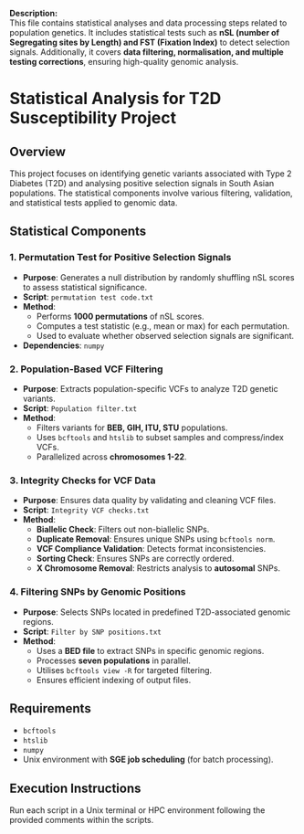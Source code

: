 **Description:**  
This file contains statistical analyses and data processing steps related to population genetics. It includes statistical tests such as **nSL (number of Segregating sites by Length) and FST (Fixation Index)** to detect selection signals. Additionally, it covers **data filtering, normalisation, and multiple testing corrections**, ensuring high-quality genomic analysis.

# Statistical Analysis for T2D Susceptibility Project

## Overview
This project focuses on identifying genetic variants associated with Type 2 Diabetes (T2D) and analysing positive selection signals in South Asian populations. The statistical components involve various filtering, validation, and statistical tests applied to genomic data.

## Statistical Components

### 1. **Permutation Test for Positive Selection Signals**
   - **Purpose**: Generates a null distribution by randomly shuffling nSL scores to assess statistical significance.
   - **Script**: `permutation test code.txt`
   - **Method**:
     - Performs **1000 permutations** of nSL scores.
     - Computes a test statistic (e.g., mean or max) for each permutation.
     - Used to evaluate whether observed selection signals are significant.
   - **Dependencies**: `numpy`

### 2. **Population-Based VCF Filtering**
   - **Purpose**: Extracts population-specific VCFs to analyze T2D genetic variants.
   - **Script**: `Population filter.txt`
   - **Method**:
     - Filters variants for **BEB, GIH, ITU, STU** populations.
     - Uses `bcftools` and `htslib` to subset samples and compress/index VCFs.
     - Parallelized across **chromosomes 1-22**.

### 3. **Integrity Checks for VCF Data**
   - **Purpose**: Ensures data quality by validating and cleaning VCF files.
   - **Script**: `Integrity VCF checks.txt`
   - **Method**:
     - **Biallelic Check**: Filters out non-biallelic SNPs.
     - **Duplicate Removal**: Ensures unique SNPs using `bcftools norm`.
     - **VCF Compliance Validation**: Detects format inconsistencies.
     - **Sorting Check**: Ensures SNPs are correctly ordered.
     - **X Chromosome Removal**: Restricts analysis to **autosomal** SNPs.

### 4. **Filtering SNPs by Genomic Positions**
   - **Purpose**: Selects SNPs located in predefined T2D-associated genomic regions.
   - **Script**: `Filter by SNP positions.txt`
   - **Method**:
     - Uses a **BED file** to extract SNPs in specific genomic regions.
     - Processes **seven populations** in parallel.
     - Utilises `bcftools view -R` for targeted filtering.
     - Ensures efficient indexing of output files.

## Requirements
- `bcftools`
- `htslib`
- `numpy`
- Unix environment with **SGE job scheduling** (for batch processing).

## Execution Instructions
Run each script in a Unix terminal or HPC environment following the provided comments within the scripts.
